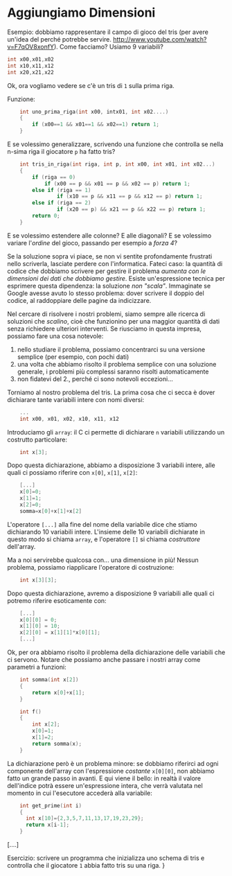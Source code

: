 # Aggiungiamo Dimensioni

Esempio: dobbiamo rappresentare il campo di gioco del tris
(per avere un'idea del perché potrebbe servire. http://www.youtube.com/watch?v=F7qOV8xonfY). 
Come facciamo? Usiamo 9 variabili?
```c
int x00,x01,x02
int x10,x11,x12
int x20,x21,x22
```

Ok, ora vogliamo vedere se c'è un tris di `1` sulla prima riga.

Funzione:

```c
    int uno_prima_riga(int x00, intx01, int x02....)
    {
        if (x00==1 && x01==1 && x02==1) return 1;    
    }
```

E se volessimo generalizzare, scrivendo una funzione che controlla se nella
n-sima riga il giocatore `p` ha fatto tris?

```c
    int tris_in_riga(int riga, int p, int x00, int x01, int x02...)
    {
        if (riga == 0)
            if (x00 == p && x01 == p && x02 == p) return 1;
        else if (riga == 1)
                if (x10 == p && x11 == p && x12 == p) return 1;
        else if (riga == 2)
                if (x20 == p) && x21 == p && x22 == p) return 1;
        return 0;
    }
```

E se volessimo estendere alle colonne? E alle diagonali? E se volessimo variare
l'_ordine_ del gioco, passando per esempio a _forza 4_?

Se la soluzione sopra vi piace, se non vi sentite profondamente frustrati nello
scriverla, lasciate perdere con l'informatica.
Fateci caso: la quantità di codice che dobbiamo scrivere per gestire il problema
_aumenta con le dimensioni dei dati che dobbiamo gestire_. Esiste un'espressione
tecnica per esprimere questa dipendenza: la soluzione *non "scala"*. Immaginate
se Google avesse avuto lo stesso problema: dover scrivere il doppio del codice,
al raddoppiare delle pagine da indicizzare.

Nel cercare di risolvere i nostri problemi, siamo sempre alle ricerca di soluzioni
che _scalino_, cioè che funzionino per una maggior quantità di dati senza
richiedere ulteriori interventi.
Se riusciamo in questa impresa, possiamo fare una cosa notevole:
1. nello studiare il problema, possiamo concentrarci su una versione semplice
(per esempio, con pochi dati)
2. una volta che abbiamo risolto il problema semplice con una soluzione
generale, i problemi più complessi saranno risolti automaticamente
3. non fidatevi del 2., perché ci sono notevoli eccezioni...

Torniamo al nostro problema del tris. La prima cosa che ci secca è dover
dichiarare tante variabili intere con nomi diversi:

```c
    ...
    int x00, x01, x02, x10, x11, x12
```

Introduciamo gli `array`: il C ci permette di dichiarare `n` variabili
utilizzando un costrutto particolare:

```c
    int x[3];
```

Dopo questa dichiarazione, abbiamo a disposizione 3 variabili intere, alle quali
ci possiamo riferire con `x[0]`, `x[1]`, `x[2]`:

```c
    [...]
    x[0]=0;
    x[1]=1;
    x[2]=0;
    somma=x[0]+x[1]+x[2]
```

L'operatore `[...]` alla fine del nome della variabile dice che stiamo
dichiarando 10 variabili intere. L'insieme delle 10 variabili dichiarate in
questo modo si chiama `array`, e l'operatore `[]` si chiama _costruttore_
dell'array. 
 
Ma a noi servirebbe qualcosa con... una dimensione in più! Nessun problema,
possiamo riapplicare l'operatore di costruzione: 

```c
    int x[3][3];
```

Dopo questa dichiarazione, avremo a disposizione 9 variabili alle quali ci
potremo riferire esoticamente con:

```c
    [...]
    x[0][0] = 0;
    x[1][0] = 10;
    x[2][0] = x[1][1]*x[0][1];
    [...]
```
 
Ok, per ora abbiamo risolto il problema della dichiarazione delle variabili che
ci servono. Notare che possiamo anche passare i nostri array come parametri a
funzioni:

```c
    int somma(int x[2])
    {
        return x[0]+x[1];
    }

    int f()
    {
        int x[2];
        x[0]=1;
        x[1]=2;
        return somma(x);
    }
``` 

La dichiarazione però è un problema minore: se dobbiamo riferirci ad ogni 
componente dell'array con l'espressione _costante_ `x[0][0]`, non abbiamo
fatto un grande passo in avanti.
E qui viene il bello: in realtà il valore dell'indice potrà essere 
un'espressione intera, che verrà valutata nel momento in cui l'esecutore accederà
alla variabile:

```c
    int get_prime(int i)
    {
      int x[10]={2,3,5,7,11,13,17,19,23,29};
      return x[i-1];
    }
```

[....]

Esercizio: scrivere un programma che inizializza uno schema di tris e 
controlla che il giocatore `1` abbia fatto tris su una riga.
    }
